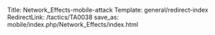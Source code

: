 Title: Network_Effects-mobile-attack
Template: general/redirect-index
RedirectLink: /tactics/TA0038
save_as: mobile/index.php/Network_Effects/index.html